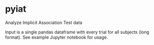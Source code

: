 # pyiat
Analyze Implicit Association Test data

Input is a single pandas dataframe with every trial for all subjects (long format).
See example Jupyter notebook for usage.
